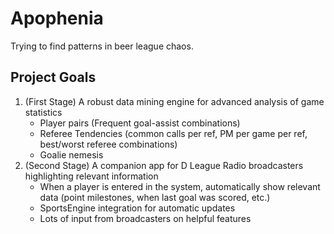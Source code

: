 # Apophenia
Trying to find patterns in beer league chaos.

## Project Goals
1. (First Stage) A robust data mining engine for advanced analysis of game statistics
   * Player pairs (Frequent goal-assist combinations)
   * Referee Tendencies (common calls per ref, PM per game per ref, best/worst referee combinations)
   * Goalie nemesis
2. (Second Stage) A companion app for D League Radio broadcasters highlighting relevant information
   * When a player is entered in the system, automatically show relevant data (point milestones, when last goal was scored, etc.)
   * SportsEngine integration for automatic updates
   * Lots of input from broadcasters on helpful features
